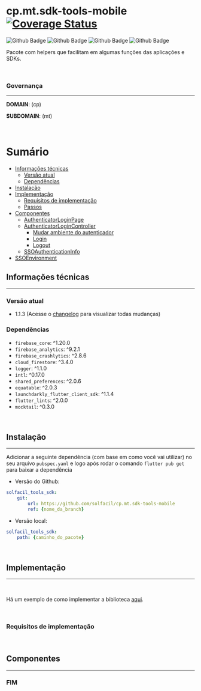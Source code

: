 # cp.mt.sdk-tools-mobile [![Coverage Status](https://coveralls.io/repos/github/solfacil/cp.mt.sdk-tools-mobile/badge.svg?branch=dev&t=9PHPiw)](https://coveralls.io/github/solfacil/cp.mt.sdk-tools-mobile?branch=main)

![Github Badge](https://img.shields.io/badge/Version-1.1.3-<>)
![Github Badge](https://img.shields.io/badge/-Flutter-3dbbe3?&logo=Flutter)
![Github Badge](https://img.shields.io/badge/-Dart-268bab?&logo=Dart)
![Github Badge](https://img.shields.io/badge/-NullSafety-268bab)

Pacote com helpers que facilitam em algumas funções das aplicações e SDKs.

<br/>

### **Governança**
---
**DOMAIN**: (cp)

**SUBDOMAIN**: (mt)

<br/>

# Sumário

- [Informações técnicas](#informações-técnicas)
    - [Versão atual](#versão-atual)
    - [Dependências](#dependências)
- [Instalação](#instalação)
- [Implementação](#implementação)
    - [Requisitos de implementação](#requisitos-de-implementação)
    - [Passos](#passos)
- [Componentes](#classes)
    - [AuthenticatorLoginPage](#authenticatorloginpage)
    - [AuthenticatorLoginController](#authenticatorlogincontroller)
        - [Mudar ambiente do autenticador](#mudar-ambiente-do-autenticador)
        - [Login](#login)
        - [Logout](#logout)
    - [SSOAuthenticationInfo](#ssoauthenticationinfo)
- [SSOEnvironment](#ssoenvironment)
        

## Informações técnicas
---

### Versão atual

* 1.1.3 (Acesse o [changelog](CHANGELOG.md) para visualizar todas mudanças)

### Dependências

- `firebase_core`: ^1.20.0
- `firebase_analytics`: ^9.2.1
- `firebase_crashlytics`: ^2.8.6
- `cloud_firestore`: ^3.4.0
- `logger`: ^1.1.0
- `intl`: ^0.17.0
- `shared_preferences`: ^2.0.6
- `equatable`: ^2.0.3
- `launchdarkly_flutter_client_sdk`: ^1.1.4
- `flutter_lints`: ^2.0.0
- `mocktail`: ^0.3.0

<br/>

## Instalação
---

Adicionar a seguinte dependência (com base em como você vai utilizar) no seu arquivo `pubspec.yaml` e logo após rodar o comando `flutter pub get` para baixar a dependência

- Versão do Github:
```yaml
solfacil_tools_sdk:
    git:
        url: https://github.com/solfacil/cp.mt.sdk-tools-mobile
        ref: {nome_da_branch}
```

- Versão local:
```yaml
solfacil_tools_sdk:
    path: {caminho_do_pacote}
```

<br/>

## Implementação
---

<br/>

Há um exemplo de como implementar a biblioteca [aqui](example/lib/main.dart).

<br/>

### Requisitos de implementação

<br/>

## Componentes
---

### FIM